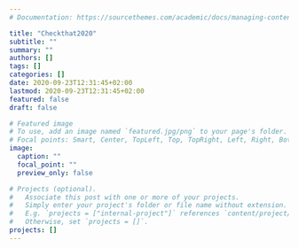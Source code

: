 ```yaml
---
# Documentation: https://sourcethemes.com/academic/docs/managing-content/

title: "Checkthat2020"
subtitle: ""
summary: ""
authors: []
tags: []
categories: []
date: 2020-09-23T12:31:45+02:00
lastmod: 2020-09-23T12:31:45+02:00
featured: false
draft: false

# Featured image
# To use, add an image named `featured.jpg/png` to your page's folder.
# Focal points: Smart, Center, TopLeft, Top, TopRight, Left, Right, BottomLeft, Bottom, BottomRight.
image:
  caption: ""
  focal_point: ""
  preview_only: false

# Projects (optional).
#   Associate this post with one or more of your projects.
#   Simply enter your project's folder or file name without extension.
#   E.g. `projects = ["internal-project"]` references `content/project/deep-learning/index.md`.
#   Otherwise, set `projects = []`.
projects: []
---
```

